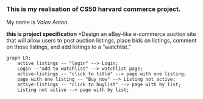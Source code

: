 ### This is my realisation of CS50 harvard commerce project.

My name is *Valov Anton*. 

**this is project specification**
*Design an eBay-like e-commerce auction site that will allow users to post auction listings, place bids on listings, comment on those listings, and add listings to a “watchlist.”


```mermaid
graph LR;
	active listings -- "login" --> Login;
	Login --"add to watchlist" --> watchlist page;
	active-listings -- "click to title" --> page with one listing;
	page with one listing -- "Buy now" --> Listing not active;
	active-listings -- "click to buylist" --> page with by list;
	Listing not active --> page with by list;
```
